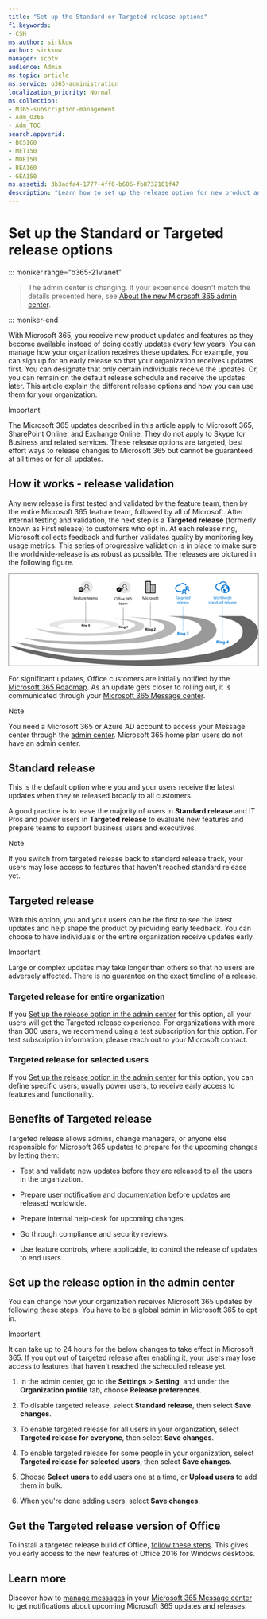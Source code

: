 ```yaml
---
title: "Set up the Standard or Targeted release options"
f1.keywords:
- CSH
ms.author: sirkkuw
author: sirkkuw
manager: scotv
audience: Admin
ms.topic: article
ms.service: o365-administration
localization_priority: Normal
ms.collection: 
- M365-subscription-management 
- Adm_O365
- Adm_TOC
search.appverid:
- BCS160
- MET150
- MOE150
- BEA160
- GEA150
ms.assetid: 3b3adfa4-1777-4ff0-b606-fb8732101f47
description: "Learn how to set up the release option for new product and features updates in the Microsoft 365 admin center."
---
```


# Set up the Standard or Targeted release options

::: moniker range="o365-21vianet"

> The admin center is changing. If your experience doesn't match the details presented here, see 
[About the new Microsoft 365 admin center](https://docs.microsoft.com/microsoft-365/admin/microsoft-365-admin-center-preview?view=o365-21vianet).

::: moniker-end

With Microsoft 365, you receive new product updates and features as they become available instead of doing costly updates every few years. You can manage how your organization receives these updates. For example, you can sign up for an early release so that your organization receives updates first. You can designate that only certain individuals receive the updates. Or, you can remain on the default release schedule and receive the updates later. This article explain the different release options and how you can use them for your organization.
  
> [!IMPORTANT]
> The Microsoft 365 updates described in this article apply to Microsoft 365, SharePoint Online, and Exchange Online. They do not apply to Skype for Business and related services. These release options are targeted, best effort ways to release changes to Microsoft 365 but cannot be guaranteed at all times or for all updates. 
  
## How it works - release validation

Any new release is first tested and validated by the feature team, then by the entire Microsoft 365 feature team, followed by all of Microsoft. After internal testing and validation, the next step is a **Targeted release** (formerly known as First release) to customers who opt in. At each release ring, Microsoft collects feedback and further validates quality by monitoring key usage metrics. This series of progressive validation is in place to make sure the worldwide-release is as robust as possible. The releases are pictured in the following figure. 
  
![Release validation rings for Microsoft 365](../../media/73611ed3-2d8c-4e7b-8074-9f03b239f9ed.png)
  
For significant updates, Office customers are initially notified by the [Microsoft 365 Roadmap](https://products.office.com/business/office-365-roadmap). As an update gets closer to rolling out, it is communicated through your [Microsoft 365 Message center](https://admin.microsoft.com/Adminportal/Home?source=applauncher#/MessageCenter).

> [!NOTE]
> You need a Microsoft 365 or Azure AD account to access your Message center through the [admin center](https://docs.microsoft.com/office365/admin/admin-overview/about-the-admin-center). Microsoft 365 home plan users do not have an admin center.


## Standard release

This is the default option where you and your users receive the latest updates when they're released broadly to all customers.
  
A good practice is to leave the majority of users in **Standard release** and IT Pros and power users in **Targeted release** to evaluate new features and prepare teams to support business users and executives. 
  
> [!NOTE]
> If you switch from targeted release back to standard release track, your users may lose access to features that haven't reached standard release yet. 
  
## Targeted release

With this option, you and your users can be the first to see the latest updates and help shape the product by providing early feedback. You can choose to have individuals or the entire organization receive updates early.
  
> [!IMPORTANT]
> Large or complex updates may take longer than others so that no users are adversely affected. There is no guarantee on the exact timeline of a release. 
  
### Targeted release for entire organization

If you [Set up the release option in the admin center](#set-up-the-release-option-in-the-admin-center) for this option, all your users will get the Targeted release experience. For organizations with more than 300 users, we recommend using a test subscription for this option. For test subscription information, please reach out to your Microsoft contact. 
  
### Targeted release for selected users

If you [Set up the release option in the admin center](#set-up-the-release-option-in-the-admin-center) for this option, you can define specific users, usually power users, to receive early access to features and functionality. 
  
## Benefits of Targeted release

Targeted release allows admins, change managers, or anyone else responsible for Microsoft 365 updates to prepare for the upcoming changes by letting them:
  
- Test and validate new updates before they are released to all the users in the organization.
    
- Prepare user notification and documentation before updates are released worldwide.
    
- Prepare internal help-desk for upcoming changes.
    
- Go through compliance and security reviews.
    
- Use feature controls, where applicable, to control the release of updates to end users.
    
## Set up the release option in the admin center

You can change how your organization receives Microsoft 365 updates by following these steps. You have to be a global admin in Microsoft 365 to opt in.
  
> [!IMPORTANT]
> It can take up to 24 hours for the below changes to take effect in Microsoft 365. If you opt out of targeted release after enabling it, your users may lose access to features that haven't reached the scheduled release yet. 
  
1. In the admin center, go to the **Settings** > **Setting**, and under the **Organization profile** tab, choose **Release preferences**.

5. To disable targeted release, select **Standard release**, then select **Save changes**. 
    
6. To enable targeted release for all users in your organization, select **Targeted release for everyone**, then select **Save changes**. 
    
7. To enable targeted release for some people in your organization, select **Targeted release for selected users**, then select **Save changes**. 
    
8. Choose **Select users** to add users one at a time, or **Upload users** to add them in bulk.
    
9. When you're done adding users, select **Save changes**.



## Get the Targeted release version of Office

To install a targeted release build of Office, [follow these steps](https://support.office.com/article/4dd8ba40-73c0-4468-b778-c7b744d03ead). This gives you early access to the new features of Office 2016 for Windows desktops.
  
## Learn more

Discover how to [manage messages](https://docs.microsoft.com/office365/admin/manage/message-center) in your [Microsoft 365 Message center](https://admin.microsoft.com/Adminportal/Home?source=applauncher#/MessageCenter) to get notifications about upcoming Microsoft 365 updates and releases.
